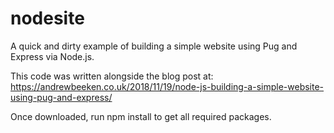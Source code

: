 # nodesite

A quick and dirty example of building a simple website using Pug and Express via Node.js.

This code was written alongside the blog post at: https://andrewbeeken.co.uk/2018/11/19/node-js-building-a-simple-website-using-pug-and-express/

Once downloaded, run npm install to get all required packages.
